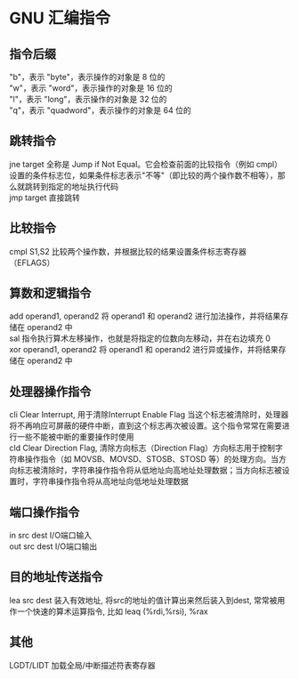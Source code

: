 # GNU 汇编指令
  ## 指令后缀
  "b"，表示 "byte"，表示操作的对象是 8 位的<br/>
  "w"，表示 "word"，表示操作的对象是 16 位的<br/>
  "l"，表示 "long"，表示操作的对象是 32 位的<br/>
  "q"，表示 "quadword"，表示操作的对象是 64 位的<br/>
  ## 跳转指令
   jne target 全称是 Jump if Not Equal。它会检查前面的比较指令（例如 cmpl）设置的条件标志位，如果条件标志表示"不等"（即比较的两个操作数不相等），那么就跳转到指定的地址执行代码<br/>
   jmp target 直接跳转 <br/>
  ## 比较指令
   cmpl S1,S2 比较两个操作数，并根据比较的结果设置条件标志寄存器（EFLAGS）<br/>
  ## 算数和逻辑指令
   add operand1, operand2 将 operand1 和 operand2 进行加法操作，并将结果存储在 operand2 中<br/>
   sal 指令执行算术左移操作，也就是将指定的位数向左移动，并在右边填充 0<br/>
   xor operand1, operand2 将 operand1 和 operand2 进行异或操作，并将结果存储在 operand2 中<br/>
  ## 处理器操作指令
   cli Clear Interrupt, 用于清除Interrupt Enable Flag 当这个标志被清除时，处理器将不再响应可屏蔽的硬件中断，直到这个标志再次被设置。这个指令常常在需要进行一些不能被中断的重要操作时使用<br/>
   cld Clear Direction Flag, 清除方向标志（Direction Flag）方向标志用于控制字符串操作指令（如 MOVSB、MOVSD、STOSB、STOSD 等）的处理方向。当方向标志被清除时，字符串操作指令将从低地址向高地址处理数据；当方向标志被设置时，字符串操作指令将从高地址向低地址处理数据<br/>
  ## 端口操作指令
   in src dest I/O端口输入<br/>
   out src dest I/O端口输出<br/>
  ## 目的地址传送指令
   lea src dest 装入有效地址, 将src的地址的值计算出来然后装入到dest, 常常被用作一个快速的算术运算指令, 比如 leaq (%rdi,%rsi), %rax <br/>
  ## 其他
   LGDT/LIDT 加载全局/中断描述符表寄存器<br/>

